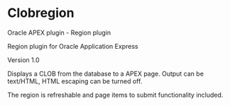 # Clobregion
Oracle APEX plugin - Region plugin


Region plugin for Oracle Application Express

Version 1.0

Displays a CLOB from the database to a APEX page.
Output can be text/HTML, HTML escaping can be turned off.

The region is refreshable and page items to submit functionality included.
